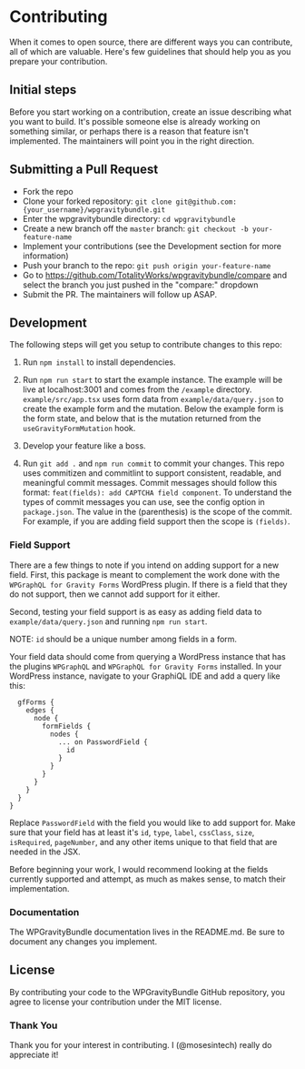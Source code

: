 # Contributing

When it comes to open source, there are different ways you can contribute, all
of which are valuable. Here's few guidelines that should help you as you prepare
your contribution.

## Initial steps

Before you start working on a contribution, create an issue describing what you want to build. It's possible someone else is already working on something similar, or perhaps there is a reason that feature isn't implemented. The maintainers will point you in the right direction.

## Submitting a Pull Request

- Fork the repo
- Clone your forked repository: `git clone git@github.com:{your_username}/wpgravitybundle.git`
- Enter the wpgravitybundle directory: `cd wpgravitybundle`
- Create a new branch off the `master` branch: `git checkout -b your-feature-name`
- Implement your contributions (see the Development section for more information)
- Push your branch to the repo: `git push origin your-feature-name`
- Go to https://github.com/TotalityWorks/wpgravitybundle/compare and select the branch you just pushed in the "compare:" dropdown
- Submit the PR. The maintainers will follow up ASAP.

## Development

The following steps will get you setup to contribute changes to this repo:

1. Run `npm install` to install dependencies.

2. Run `npm run start` to start the example instance.
The example will be live at localhost:3001 and comes from the `/example` directory. `example/src/app.tsx` uses form data from `example/data/query.json` to create the example form and the mutation. Below the example form is the form state, and below that is the mutation returned from the `useGravityFormMutation` hook.

3. Develop your feature like a boss.

4. Run `git add .` and `npm run commit` to commit your changes. This repo uses commitizen and commitlint to support consistent, readable, and meaningful commit messages. Commit messages should follow this format: `feat(fields): add CAPTCHA field component`. To understand the types of commit messages you can use, see the config option in `package.json`. The value in the (parenthesis) is the scope of the commit. For example, if you are adding field support then the scope is `(fields)`.

### Field Support

There are a few things to note if you intend on adding support for a new field.
First, this package is meant to complement the work done with the `WPGraphQL for Gravity Forms` WordPress plugin.
If there is a field that they do not support, then we cannot add support for it either.

Second, testing your field support is as easy as adding field data to `example/data/query.json` and running `npm run start`.

NOTE: `id` should be a unique number among fields in a form.

Your field data should come from querying a WordPress instance that has the plugins `WPGraphQL` and `WPGraphQL for Gravity Forms` installed. In your WordPress instance, navigate to your GraphiQL IDE and add a query like this:

```query NewQuery {
  gfForms {
    edges {
      node {
        formFields {
          nodes {
            ... on PasswordField {
              id
            }
          }
        }
      }
    }
  }
}
```

Replace `PasswordField` with the field you would like to add support for. Make sure that your field has at least it's `id`, `type`, `label`, `cssClass`, `size`, `isRequired`, `pageNumber`, and any other items unique to that field that are needed in the JSX.

Before beginning your work, I would recommend looking at the fields currently supported and attempt, as much as makes sense, to match their implementation.

### Documentation

The WPGravityBundle documentation lives in the README.md. Be sure to document any changes you implement.

## License

By contributing your code to the WPGravityBundle GitHub repository, you agree to
license your contribution under the MIT license.

### Thank You

Thank you for your interest in contributing. I (@mosesintech) really do appreciate it!